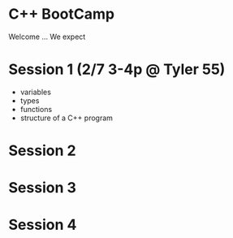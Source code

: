 # C++ BootCamp

Welcome ... We expect

# Session 1  (2/7 3-4p @ Tyler 55)

- variables
- types
- functions
- structure of a C++ program

# Session 2

# Session 3

# Session 4
